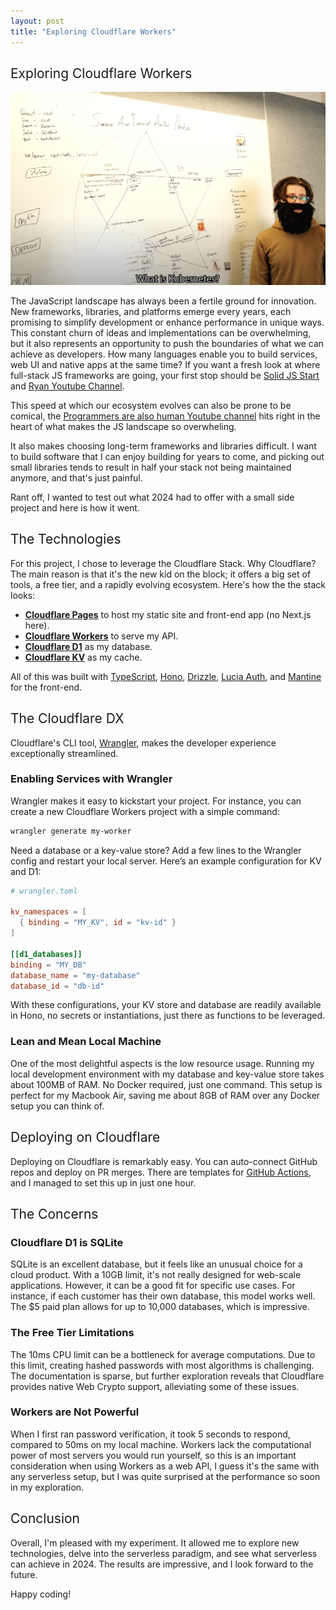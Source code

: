 ```yaml
---
layout: post
title: "Exploring Cloudflare Workers"
---
```


<style>
     h1 {
        font-weight: normal;
        line-height: 1.5em;
        font-size: 28px;
        margin-bottom: 10px;
    }
    .post-title {
        margin-bottom: -0.5rem;
    }
    blockquote {
        margin-left: 10px;
        margin-right: 10px;
    }
    h2 { font-weight: normal; }
    .w {
        padding: 3em 1em;
    }
</style>

## Exploring Cloudflare Workers

![](https://github.com/posabsolute/posabsolute.github.io/raw/main/_posts/jsdev.png)

The JavaScript landscape has always been a fertile ground for innovation. New frameworks, libraries, and platforms emerge every years, each promising to simplify development or enhance performance in unique ways. This constant churn of ideas and implementations can be overwhelming, but it also represents an opportunity to push the boundaries of what we can achieve as developers. How many languages enable you to build services, web UI and native apps at the same time? If you want a fresh look at where full-stack JS frameworks are going, your first stop should be [Solid JS Start](https://start.solidjs.com/) and [Ryan Youtube Channel](https://www.youtube.com/@ryansolid).

This speed at which our ecosystem evolves can also be prone to be comical, the [Programmers are also human Youtube channel](https://www.youtube.com/watch?v=aWfYxg-Ypm4) hits right in the heart of what makes the JS landscape so overwheling.

It also makes choosing long-term frameworks and libraries difficult. I want to build software that I can enjoy building for years to come, and picking out small libraries tends to result in half your stack not being maintained anymore, and that's just painful.

Rant off, I wanted to test out what 2024 had to offer with a small side project and here is how it went.

## The Technologies

For this project, I chose to leverage the Cloudflare Stack. Why Cloudflare? The main reason is that it's the new kid on the block; it offers a big set of tools, a free tier, and a rapidly evolving ecosystem. Here's how the the stack looks:

- **[Cloudflare Pages](https://pages.cloudflare.com/)** to host my static site and front-end app (no Next.js here).
- **[Cloudflare Workers](https://workers.cloudflare.com/)** to serve my API.
- **[Cloudflare D1](https://developers.cloudflare.com/d1/)** as my database.
- **[Cloudflare KV](https://developers.cloudflare.com/workers/learning/how-kv-works/)** as my cache.

All of this was built with [TypeScript](https://www.typescriptlang.org/), [Hono](https://honojs.dev/), [Drizzle](https://github.com/drizzle-team/drizzle-orm), [Lucia Auth](https://lucia-auth.vercel.app/), and [Mantine](https://mantine.dev/) for the front-end.

## The Cloudflare DX

Cloudflare's CLI tool, [Wrangler](https://developers.cloudflare.com/workers/wrangler/), makes the developer experience exceptionally streamlined.

### Enabling Services with Wrangler

Wrangler makes it easy to kickstart your project. For instance, you can create a new Cloudflare Workers project with a simple command:

```sh
wrangler generate my-worker
```

Need a database or a key-value store? Add a few lines to the Wrangler config and restart your local server. Here’s an example configuration for KV and D1:

```toml
# wrangler.toml

kv_namespaces = [
  { binding = "MY_KV", id = "kv-id" }
]

[[d1_databases]]
binding = "MY_DB"
database_name = "my-database"
database_id = "db-id"
```

With these configurations, your KV store and database are readily available in Hono, no secrets or instantiations, just there as functions to be leveraged.

### Lean and Mean Local Machine

One of the most delightful aspects is the low resource usage. Running my local development environment with my database and key-value store takes about 100MB of RAM. No Docker required, just one command. This setup is perfect for my Macbook Air, saving me about 8GB of RAM over any Docker setup you can think of.

## Deploying on Cloudflare

Deploying on Cloudflare is remarkably easy. You can auto-connect GitHub repos and deploy on PR merges. There are templates for [GitHub Actions](https://github.com/marketplace/actions/deploy-to-cloudflare-workers), and I managed to set this up in just one hour.

## The Concerns

### Cloudflare D1 is SQLite

SQLite is an excellent database, but it feels like an unusual choice for a cloud product. With a 10GB limit, it's not really designed for web-scale applications. However, it can be a good fit for specific use cases. For instance, if each customer has their own database, this model works well. The $5 paid plan allows for up to 10,000 databases, which is impressive.

### The Free Tier Limitations

The 10ms CPU limit can be a bottleneck for average computations. Due to this limit, creating hashed passwords with most algorithms is challenging. The documentation is sparse, but further exploration reveals that Cloudflare provides native Web Crypto support, alleviating some of these issues.

### Workers are Not Powerful

When I first ran password verification, it took 5 seconds to respond, compared to 50ms on my local machine. Workers lack the computational power of most servers you would run yourself, so this is an important consideration when using Workers as a web API, I guess it's the same with any serverless setup, but I was quite surprised at the performance so soon in my exploration.

## Conclusion

Overall, I'm pleased with my experiment. It allowed me to explore new technologies, delve into the serverless paradigm, and see what serverless can achieve in 2024. The results are impressive, and I look forward to the future.

Happy coding!
